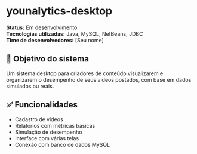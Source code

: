 # younalytics-desktop

**Status:** Em desenvolvimento  
**Tecnologias utilizadas:** Java, MySQL, NetBeans, JDBC  
**Time de desenvolvedores:** [Seu nome]

## 🎯 Objetivo do sistema

Um sistema desktop para criadores de conteúdo visualizarem e organizarem o desempenho de seus vídeos postados, com base em dados simulados ou reais.

## ✅ Funcionalidades

- Cadastro de vídeos
- Relatórios com métricas básicas
- Simulação de desempenho
- Interface com várias telas
- Conexão com banco de dados MySQL
